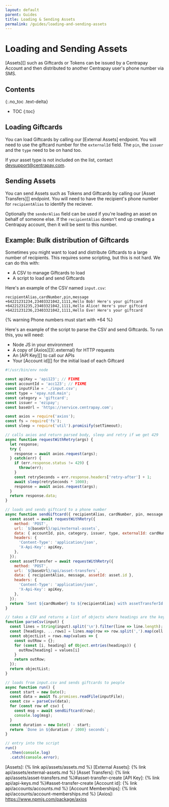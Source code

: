 ```yaml
---
layout: default
parent: Guides
title: Loading & Sending Assets
permalink: /guides/loading-and-sending-assets
---
```


# Loading and Sending Assets

[Assets][] such as Giftcards or Tokens can be issued by a Centrapay Account and then distributed to
another Centrapay user's phone number via SMS.

## Contents
{:.no_toc .text-delta}

* TOC
{:toc}

## Loading Giftcards

You can load Giftcards by calling our [External Assets] endpoint. You will need to use the giftcard
number for the `externalId` field. The `pin`, the `issuer` and the `type` need to be on hand too.

If your asset type is not included on the list, contact [devsupport@centrapay.com]().

## Sending Assets

You can send Assets such as Tokens and Giftcards by calling our [Asset Transfers][] endpoint.
You will need to have the recipient's phone number for `recipientAlias` to identify the reciever.

Optionally the `senderAlias` field can be used if you're loading an asset on behalf of someone else.
If the `recipientAlias` doesn't end up creating a Centrapay account, then it will be sent to this
number.

## Example: Bulk distribution of Giftcards

Sometimes you might want to load and distribute Giftcards to a large number of recipients. This
requires some scripting, but this is not hard. We can do this with:

* A CSV to manage Giftcards to load
* A script to load and send Giftcards

Here's an example of the CSV named `input.csv`:

```
recipientAlias,cardNumber,pin,message
+64221231234,23403321042,1111,Hello Bob! Here's your giftcard
+64221231235,23403321042,1111,Hello Alice! Here's your giftcard
+64221231236,23403321042,1111,Hello Eve! Here's your giftcard
```

{% warning Phone numbers must start with +64 %}

Here's an example of the script to parse the CSV and send Giftcards. To run this, you will need:

* Node JS in your environment
* A copy of [Axios][]{:.external} for HTTP requests
* An [API Key][] to call our APIs
* Your [Account id][] for the initial load of each Giftcard

```javascript
#!/usr/bin/env node

const apiKey = 'api123'; // FIXME
const accountId = 'acc123'; // FIXME
const inputFile = './input.csv';
const type = 'epay.nzd.main';
const category = 'giftcard';
const issuer = 'ezipay';
const baseUrl = 'https://service.centrapay.com';

const axios = require('axios');
const fs = require('fs');
const sleep = require('util').promisify(setTimeout);

// calls axios and return parsed body, sleep and retry if we get 429
async function requestWithRetry(args) {
  let response;
  try {
    response = await axios.request(args);
  } catch(err) {
    if (err.response.status != 429) {
      throw(err);
    }
    const retrySeconds = err.response.headers['retry-after'] + 1;
    await sleep(retrySeconds * 1000);
    response = await axios.request(args);
  }
  return response.data;
}

// loads and sends giftcard to a phone number
async function sendGiftcard({ recipientAlias, cardNumber, pin, message }) {
  const asset = await requestWithRetry({
    method: 'POST',
    url: `${baseUrl}/api/external-assets`,
    data: { accountId, pin, category, issuer, type, externalId: cardNumber },
    headers: {
      'Content-Type': 'application/json',
      'X-Api-Key': apiKey,
    },
  });
  const assetTransfer = await requestWithRetry({
    method: 'POST',
    url: `${baseUrl}/api/asset-transfers`,
    data: { recipientAlias, message, assetId: asset.id },
    headers: {
      'Content-Type': 'application/json',
      'X-Api-Key': apiKey,
    },
  });
  return `Sent ${cardNumber} to ${recipientAlias} with assetTransferId ${assetTransfer.id}`;
}

// takes a CSV and returns a list of objects where headings are the keys
function parseCsv(input) {
  const lines = String(input).split('\n').filter(line => line.length);
  const [headings, ...rows] = lines.map(row => row.split(',').map(cell => cell.trim()));
  const objectList = rows.map(values => {
    const outRow = {};
    for (const [i, heading] of Object.entries(headings)) {
      outRow[heading] = values[i]
    }
    return outRow;
  });
  return objectList;
}

// loads from input.csv and sends giftcards to people
async function run() {
  const start = new Date();
  const data = await fs.promises.readFile(inputFile);
  const csv = parseCsv(data);
  for (const row of csv) {
    const msg = await sendGiftcard(row);
    console.log(msg);
  }
  const duration = new Date() - start;
  return `Done in ${duration / 1000} seconds`;
}

// entry into the script
run()
  .then(console.log)
  .catch(console.error);
```

[Assets]: {% link api/assets/assets.md %}
[External Assets]: {% link api/assets/external-assets.md %}
[Asset Transfers]: {% link api/assets/asset-transfers.md %}#asset-transfer-create
[API Key]: {% link api/api-keys.md %}#asset-transfer-create
[Account id]: {% link api/accounts/accounts.md %}
[Account Memberships]: {% link api/accounts/account-memberships.md %}
[Axios]: https://www.npmjs.com/package/axios
